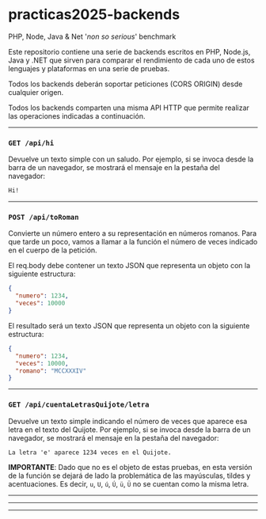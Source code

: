 # practicas2025-backends
PHP, Node, Java &amp; Net '*non so serious*' benchmark

Este repositorio contiene una serie de backends escritos en PHP, Node.js, Java y .NET que sirven para comparar el rendimiento de cada uno de estos lenguajes y plataformas en una serie de pruebas.

Todos los backends deberán soportar peticiones (CORS ORIGIN) desde cualquier origen.

Todos los backends comparten una misma API HTTP que permite realizar las operaciones indicadas a continuación.

---

### `GET /api/hi`

Devuelve un texto simple con un saludo.
Por ejemplo, si se invoca desde la barra de un navegador, se mostrará el mensaje en la pestaña del navegador:

```txt
Hi!
```

---

### `POST /api/toRoman`
Convierte un número entero a su representación en números romanos.
Para que tarde un poco, vamos a llamar a la función el número de veces indicado en el cuerpo de la petición.

El req.body debe contener un texto JSON que representa un objeto con la siguiente estructura:

```json
{
  "numero": 1234,
  "veces": 10000
}
```

El resultado será un texto JSON que representa un objeto con la siguiente estructura:

```json
{
  "numero": 1234,
  "veces": 10000,
  "romano": "MCCXXXIV"
}
```

---

### `GET /api/cuentaLetrasQuijote/letra`

Devuelve un texto simple indicando  el número de veces que aparece esa letra en el texto del Quijote.
Por ejemplo, si se invoca desde la barra de un navegador, se mostrará el mensaje en la pestaña del navegador:

```txt
La letra 'e' aparece 1234 veces en el Quijote.
```

**IMPORTANTE**: Dado que no es el objeto de estas pruebas, en esta versión de la  función se dejará de lado la problemática de las mayúsculas, tildes y acentuaciones. Es decir, `u`, `U`, `ú`, `Ú`, `ü`, `Ü` no se cuentan como la misma letra.

---

---

---

